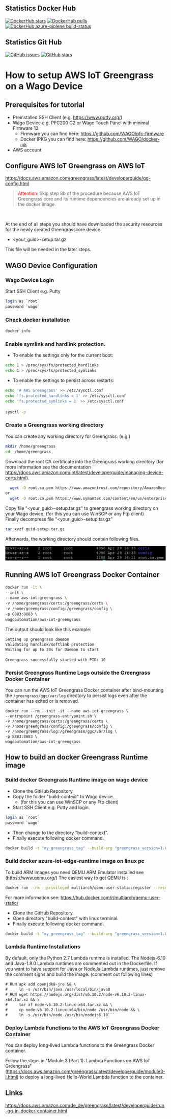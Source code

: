 ## Statistics Docker Hub

[![DockerHub stars](https://img.shields.io/docker/stars/wagoautomation/aws-iot-greengrass.svg?flat&logo=docker "DockerHub stars")](https://hub.docker.com/r/wagoautomation/azure-iot-edge)
[![DockerHub pulls](https://img.shields.io/docker/pulls/wagoautomation/aws-iot-greengrass.svg?flat&logo=docker "DockerHub pulls")](https://hub.docker.com/r/wagoautomation/azure-iot-edge)
[![DockerHub azure-piplene build-status](https://dev.azure.com/WagoAutomation/aws-iot-greengrass/_apis/build/status/WAGO.aws-iot-greengrass?branchName=azure-pipelines)](https://dev.azure.com/WagoAutomation/aws-iot-greengrass/_build/latest?definitionId=1&branchName=azure-pipelines)

## Statistics Git Hub

[![GitHub issues](https://img.shields.io/github/issues/WAGO/aws-iot-greengrass.svg "GitHub issues")](https://github.com/WAGO/aws-iot-greengrass/issues)
[![GitHub stars](https://img.shields.io/github/stars/WAGO/aws-iot-greengrass.svg "GitHub stars")](https://github.com/WAGO/aws-iot-greengrass/stargazers)


# How to setup AWS IoT Greengrass on a Wago Device

## Prerequisites for tutorial
- Preinstalled SSH Client (e.g. https://www.putty.org/)
- Wago Device e.g. PFC200 G2 or Wago Touch Panel with minimal Firmware 12
  - Firmware you can find here: https://github.com/WAGO/pfc-firmware
  - Docker IPKG you can find here: https://github.com/WAGO/docker-ipk
- AWS account 
 

 ## Configure AWS IoT Greengrass on AWS IoT
 https://docs.aws.amazon.com/greengrass/latest/developerguide/gg-config.html 

> <span style="color:red;"> Attention: </span> Skip step 8b of the procedure because AWS IoT Greengrass core and its runtime dependencies are already set up in the docker image.
<br> 

At the end of all steps you should have downloaded the security resources for the newly created Greengrasscore device. 
- <your_guid>-setup.tar.gz <br>

This file will be needed in the later steps. 

## WAGO Device Configuration

### Wago Device Login
Start SSH Client e.g. Putty 
 ```bash
login as `root`
password `wago`
 ```
### Check docker installation
```bash
docker info
 ```

### Enable symlink and hardlink protection. 
* To enable the settings only for the current boot:

``` bash
echo 1 > /proc/sys/fs/protected_hardlinks
echo 1 > /proc/sys/fs/protected_symlinks
```

* To enable the settings to persist across restarts:

``` bash
echo '# AWS Greengrass' >> /etc/sysctl.conf
echo 'fs.protected_hardlinks = 1' >> /etc/sysctl.conf
echo 'fs.protected_symlinks = 1' >> /etc/sysctl.conf

sysctl -p
```

### Create a Greengrass working directory

You can create any working directory for Greengrass. (e.g.)

``` bash
mkdir /home/greengrass
cd  /home/greengrass
```

Download the root CA certificate into the Greengrass working directory (for more information see the documentation https://docs.aws.amazon.com/iot/latest/developerguide/managing-device-certs.html).

``` bash
  wget -O root.ca.pem https://www.amazontrust.com/repository/AmazonRootCA1.pem
or
  wget -O root.ca.pem https://www.symantec.com/content/en/us/enterprise/verisign/roots/VeriSign-Class%203-Public-Primary-Certification-Authority-G5.pem
```

Copy file "<your_guid>-setup.tar.gz" to greengrass working directory on your Wago device. (for this you can use WinSCP or any Ftp client) <br> 
Finally decompress file "<your_guid>-setup.tar.gz"

``` bash
tar xvzf guid-setup.tar.gz
```

Afterwards, the working directory should contain following files.
<br>
<div style="text-align">
<img src="images/working_folder.png"
     alt="working_folder"/>
</div>

## Running AWS IoT Greengrass Docker Container

``` bash
docker run -it \
--init \
--name aws-iot-greengrass \
-v /home/greengrass/certs:/greengrass/certs \
-v /home/greengrass/config:/greengrass/config \
-p 8883:8883 \
wagoautomation/aws-iot-greengrass
```

The output should look like this example:
```
Setting up greengrass daemon
Validating hardlink/softlink protection
Waiting for up to 30s for Daemon to start

Greengrass successfully started with PID: 10
```

### Persist Greengrass Runtime Logs outside the Greengrass Docker Container
You can run the AWS IoT Greengrass Docker container after bind-mounting the ```/greengrass/ggc/var/log``` directory to persist logs even after the container has exited or is removed.
```
docker run --rm --init -it --name aws-iot-greengrass \
--entrypoint /greengrass-entrypoint.sh \
-v /home/greengrass/certs:/greengrass/certs \
-v /home/greengrass/config:/greengrass/config \
-v /home/greengrass/log:/greengrass/ggc/var/log \
-p 8883:8883 \
wagoautomation/aws-iot-greengrass
```

## How to build an docker Greengrass Runtime image

### Build docker Greengrass Runtime image on wago device
- Clone the GitHub Repository.
- Copy the folder "build-context" to Wago device. 
  - (for this you can use WinSCP or any Ftp client) 
- Start SSH Client e.g. Putty  and login.
 ```bash
login as `root`
password `wago`
 ```
- Then change to the directory "build-context".
- Finally execute following docker command. 

```bash
docker build -t "my_greengrass_tag" --build-arg "greengrass_version=1.8.1" .
```

### Build docker azure-iot-edge-runtime image on linux pc
To build ARM images you need QEMU ARM Emulator installed see (https://www.qemu.org/) 
The easiest way to get QEMU is :
```bash
docker run --rm --privileged multiarch/qemu-user-static:register --reset
```
For more information see: https://hub.docker.com/r/multiarch/qemu-user-static/

- Clone the GitHub Repository.
- Open directory "build-context" with linux terminal.
- Finally execute following docker command. 

```bash
docker build -t "my_greengrass_tag" --build-arg "greengrass_version=1.8.1" .
```


### Lambda Runtime Installations
By default, only the Python 2.7 Lambda runtime is installed. The Nodejs-6.10 and Java-1.8.0 Lambda runtimes are commented out in the Dockerfile. If you want to have support for Java or NodeJs Lambda runtimes, just remove the comment signs and build the image. (comment out following lines)  

```
# RUN apk add openjdk8-jre && \
#     ln -s /usr/bin/java /usr/local/bin/java8
# RUN wget https://nodejs.org/dist/v6.10.2/node-v6.10.2-linux-x64.tar.xz && \
#     tar xf node-v6.10.2-linux-x64.tar.xz && \
#     cp node-v6.10.2-linux-x64/bin/node /usr/bin/node && \
#     ln -s /usr/bin/node /usr/bin/nodejs6.10```
```

### Deploy Lambda Functions to the AWS IoT Greengrass Docker Container


You can deploy long-lived Lambda functions to the Greengrass Docker container.

Follow the steps in "Module 3 (Part 1): Lambda Functions on AWS IoT Greengrass" (https://docs.aws.amazon.com/greengrass/latest/developerguide/module3-I.html) to deploy a long-lived Hello-World Lambda function to the container.

## Links

https://docs.aws.amazon.com/de_de/greengrass/latest/developerguide/run-gg-in-docker-container.html
